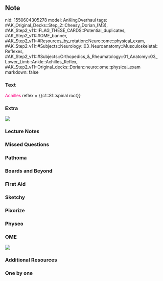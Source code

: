 ## Note
nid: 1550604305278
model: AnKingOverhaul
tags: #AK_Original_Decks::Step_2::Cheesy_Dorian_(M3), #AK_Step2_v11::!FLAG_THESE_CARDS::Potential_duplicates, #AK_Step2_v11::#OME_banner, #AK_Step2_v11::#Resources_by_rotation::Neuro::ome::physical_exam, #AK_Step2_v11::#Subjects::Neurology::03_Neuroanatomy::Musculoskeletal::Reflexes, #AK_Step2_v11::#Subjects::Orthopedics_&_Rheumatology::01_Anatomy::03_Lower_Limb::Ankle::Achilles_Reflex, #AK_Step2_v11::Original_decks::Dorian::neuro::ome::physical_exam
markdown: false

### Text
<font color="#FC0280">Achilles</font> reflex = {{c1::S1::spinal
root}}

### Extra
<div>
  <font color="#FC0280"><img src=
  "paste-13835653028511745.jpg"></font>
</div>

### Lecture Notes


### Missed Questions


### Pathoma


### Boards and Beyond


### First Aid


### Sketchy


### Pixorize


### Physeo


### OME
<div class="ome-widget">
  <a href="https://onlinemeded.org?ref=anki"><img src=
  "_OME_AnkiFlashcards_General_4.png"></a>
</div>

### Additional Resources


### One by one

